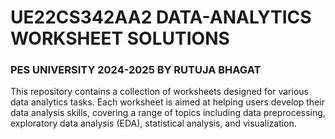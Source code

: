 # UE22CS342AA2 DATA-ANALYTICS WORKSHEET SOLUTIONS
### PES UNIVERSITY 2024-2025 BY RUTUJA BHAGAT
This repository contains a collection of worksheets designed for various data analytics tasks. 
Each worksheet is aimed at helping users develop their data analysis skills, covering a range of topics including data preprocessing, exploratory data analysis (EDA), statistical analysis, and visualization.

